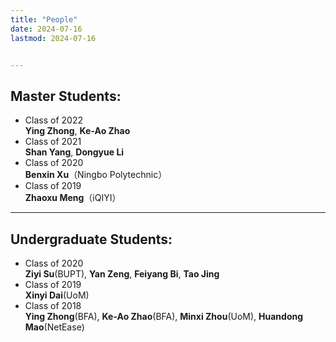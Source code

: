 ```yaml
---
title: "People" 
date: 2024-07-16
lastmod: 2024-07-16


---
```



## Master Students:

+ Class of 2022 <br> **Ying Zhong**, **Ke-Ao Zhao**
+ Class of 2021 <br> **Shan Yang**, **Dongyue Li**
+ Class of 2020 <br> **Benxin Xu**（Ningbo Polytechnic）
+ Class of 2019 <br> **Zhaoxu Meng**（iQIYI）


---

## Undergraduate Students:

+ Class of 2020 <br> **Ziyi Su**(BUPT), **Yan Zeng**, **Feiyang Bi**, **Tao Jing**
+ Class of 2019 <br> **Xinyi Dai**(UoM)
+ Class of 2018 <br> **Ying Zhong**(BFA), **Ke-Ao Zhao**(BFA), **Minxi Zhou**(UoM), **Huandong Mao**(NetEase)